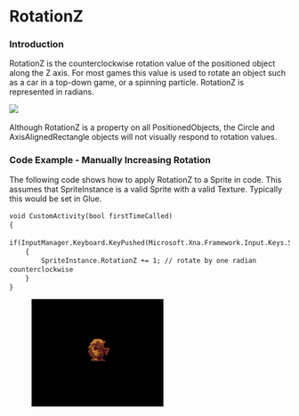# RotationZ

### Introduction

RotationZ is the counterclockwise rotation value of the positioned object along the Z axis. For most games this value is used to rotate an object such as a car in a top-down game, or a spinning particle. RotationZ is represented in radians.

![](../../../.gitbook/assets/2023-07-img\_64b6c4ad533da.png)

Although RotationZ is a property on all PositionedObjects, the Circle and AxisAlignedRectangle objects will not visually respond to rotation values.

### Code Example - Manually Increasing Rotation

The following code shows how to apply RotationZ to a Sprite in code. This assumes that SpriteInstance is a valid Sprite with a valid Texture. Typically this would be set in Glue.

```
void CustomActivity(bool firstTimeCalled)
{
    if(InputManager.Keyboard.KeyPushed(Microsoft.Xna.Framework.Input.Keys.Space))
    {
        SpriteInstance.RotationZ += 1; // rotate by one radian counterclockwise
    }
}
```

<figure><img src="../../../.gitbook/assets/2019-07-2021_March_16_092026.gif" alt=""><figcaption></figcaption></figure>
